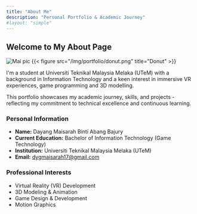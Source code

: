 ```yaml
---
title: "About Me"
description: "Personal Portfolio & Academic Journey"
#layout: "simple"
---
```


## Welcome to My About Page

![Mai pic](/img/mai.png)
{{< figure src="/img/portfolio/donut.png" title="Donut" >}}

I'm a student at Universiti Teknikal Malaysia Melaka (UTeM) with a background in Information Technology and a keen interest in immersive VR experiences, game programming and 3D modelling.

This portfolio showcases my academic journey, skills, and projects - reflecting my commitment to technical excellence and continuous learning.

### Personal Information

- **Name:** Dayang Maisarah Binti Abang Bajury
- **Current Education:** Bachelor of Information Technology (Game Technology)
- **Institution:** Universiti Teknikal Malaysia Melaka (UTeM)
- **Email:** dygmaisarah17@gmail.com

### Professional Interests

- Virtual Reality (VR) Development
- 3D Modeling & Animation
- Game Design & Development
- Motion Graphics